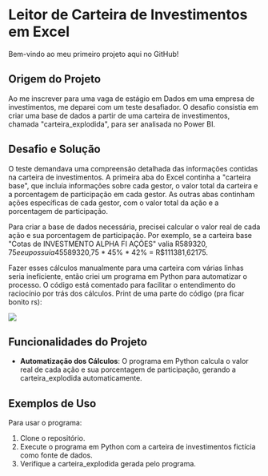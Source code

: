 # Leitor de Carteira de Investimentos em Excel

Bem-vindo ao meu primeiro projeto aqui no GitHub!

## Origem do Projeto

Ao me inscrever para uma vaga de estágio em Dados em uma empresa de investimentos, me deparei com um teste desafiador. O desafio consistia em criar uma base de dados a partir de uma carteira de investimentos, chamada "carteira_explodida", para ser analisada no Power BI.

## Desafio e Solução

O teste demandava uma compreensão detalhada das informações contidas na carteira de investimentos. A primeira aba do Excel continha a "carteira base", que incluía informações sobre cada gestor, o valor total da carteira e a porcentagem de participação em cada gestor. As outras abas continham ações específicas de cada gestor, com o valor total da ação e a porcentagem de participação.

Para criar a base de dados necessária, precisei calcular o valor real de cada ação e sua porcentagem de participação. Por exemplo, se a carteira base "Cotas de INVESTMENTO ALPHA FI AÇÕES" valia R$589320,75 e eu possuía 45% dela, e na ação "VORTEX TECH ON NM - VRTX3" possuía 42%, o cálculo seria: R$589320,75 * 45% * 42% = R$111381,62175.

Fazer esses cálculos manualmente para uma carteira com várias linhas seria ineficiente, então criei um programa em Python para automatizar o processo. O código está comentado para facilitar o entendimento do raciocínio por trás dos cálculos.
Print de uma parte do código (pra ficar bonito rs):

![](https://img.hotimg.com/Captura-de-tela-2024-04-26-114710.png#vitrinedev)

## Funcionalidades do Projeto

- **Automatização dos Cálculos**: O programa em Python calcula o valor real de cada ação e sua porcentagem de participação, gerando a carteira_explodida automaticamente.

## Exemplos de Uso

Para usar o programa:

1. Clone o repositório.
2. Execute o programa em Python com a carteira de investimentos fictícia como fonte de dados.
3. Verifique a carteira_explodida gerada pelo programa.

